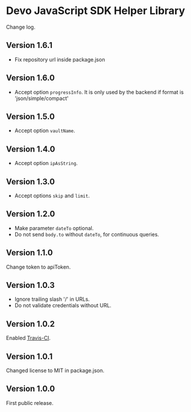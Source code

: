 # Devo JavaScript SDK Helper Library

Change log.

## Version 1.6.1

* Fix repository url inside package.json

## Version 1.6.0

* Accept option `progressInfo`. It is only used by the backend if format is 'json/simple/compact'

## Version 1.5.0

* Accept option `vaultName`.

## Version 1.4.0

* Accept option `ipAsString`.

## Version 1.3.0

* Accept options `skip` and `limit`.

## Version 1.2.0

* Make parameter `dateTo` optional.
* Do not send `body.to` without `dateTo`, for continuous queries.

## Version 1.1.0

Change token to apiToken.

## Version 1.0.3

* Ignore trailing slash '/' in URLs.
* Do not validate credentials without URL.

## Version 1.0.2

Enabled [Travis-CI](https://travis-ci.com/DevoInc/js-helper).

## Version 1.0.1

Changed license to MIT in package.json.

## Version 1.0.0

First public release.
